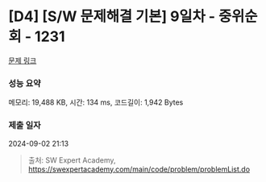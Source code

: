 # [D4] [S/W 문제해결 기본] 9일차 - 중위순회 - 1231 

[문제 링크](https://swexpertacademy.com/main/code/problem/problemDetail.do?contestProbId=AV140YnqAIECFAYD) 

### 성능 요약

메모리: 19,488 KB, 시간: 134 ms, 코드길이: 1,942 Bytes

### 제출 일자

2024-09-02 21:13



> 출처: SW Expert Academy, https://swexpertacademy.com/main/code/problem/problemList.do